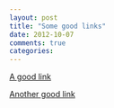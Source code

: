 ```yaml
---
layout: post
title: "Some good links"
date: 2012-10-07
comments: true
categories: 
---
```


[A good link](http://goodlink.com)

[Another good link](http://anothergoodlink.com)